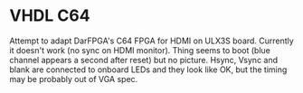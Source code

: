 # VHDL C64

Attempt to adapt DarFPGA's C64 FPGA for HDMI on ULX3S board.
Currently it doesn't work (no sync on HDMI monitor).
Thing seems to boot (blue channel appears a second after reset)
but no picture. Hsync, Vsync and blank are connected to onboard
LEDs and they look like OK, but the timing may be probably out
of VGA spec.

